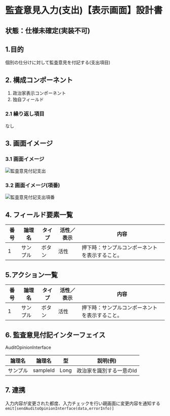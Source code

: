 ﻿# 監査意見入力(支出)【表示画面】設計書

## 状態：仕様未確定(実装不可)

## 1.目的

個別の仕分けに対して監査意見を付記する(支出項目)

## 2. 構成コンポーネント

1. 政治家表示コンポーネント
2. 独自フィールド

### 2.1 繰り返し項目

なし

## 3. 画面イメージ

### 3.1 画面イメージ

![監査意見付記支出](image/監査意見付記支出.drawio.png)

### 3.2 画面イメージ(項番)

![監査意見付記支出項番](image/監査意見付記支出項番.drawio.png)

## 4. フィールド要素一覧

| 番号 |  論理名  | タイプ | 活性／表示 |                       内容                       |
| ---- | -------- | ------ | ---------- | ------------------------------------------------ |
| 1    | サンプル | ボタン | 活性       | 押下時：サンプルコンポーネントを表示すること。 |

## 5.アクション一覧

| 番号 |  論理名  | タイプ | 活性／表示 |                       内容                       |
| ---- | -------- | ------ | ---------- | ------------------------------------------------ |
| 1    | サンプル | ボタン | 活性       | 押下時：サンプルコンポーネントを表示すること。 |

## 6. 監査意見付記インターフェイス

AuditOpinionInterface

 |  論理名  |    論理名    |  型  |         説明(例)         |
 | -------- | ------------ | ---- | ------------------------ |
 | サンプル | sampleId | Long | 政治家を識別する一意のId |

## 7. 連携

入力内容が変更された都度、入力チェックを行い親画面に変更内容を通知する`emit[sendAuditoOpinionInterface(data,errorInfo)]`
